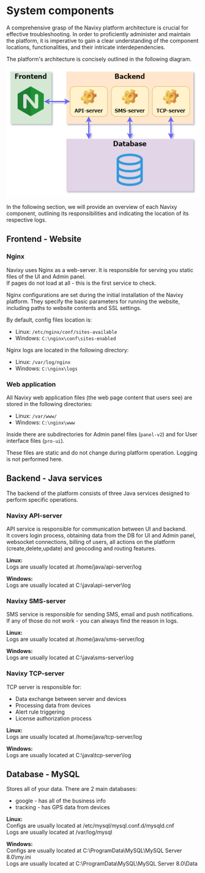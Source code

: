 # System components

A comprehensive grasp of the Navixy platform architecture is crucial for effective troubleshooting. In order to proficiently administer and maintain the platform, it is imperative to gain a clear understanding of the component locations, functionalities, and their intricate interdependencies.

The platform's architecture is concisely outlined in the following diagram.

![System components](attachments/image-20230811-075117.png)

In the following section, we will provide an overview of each Navixy component, outlining its responsibilities and indicating the location of its respective logs.

## Frontend - Website

### Nginx

Navixy uses Nginx as a web-server. It is responsible for serving you static files of the UI and Admin panel.  
If pages do not load at all - this is the first service to check.

Nginx configurations are set during the initial installation of the Navixy platform. They specify the basic parameters for running the website, including paths to website contents and SSL settings.

By default, config files location is:

- Linux: `/etc/nginx/conf/sites-available`
- Windows: `C:\nginx\conf\sites-enabled`

Nginx logs are located in the following directory:

- Linux: `/var/log/nginx`
- Windows: `C:\nginx\logs`

### Web application

All Navixy web application files (the web page content that users see) are stored in the following directories:

- Linux: `/var/www/`
- Windows: `C:\nginx\www`

Inside there are subdirectories for Admin panel files (`panel-v2`) and for User interface files (`pro-ui`).

These files are static and do not change during platform operation. Logging is not performed here.

## Backend - Java services

The backend of the platform consists of three Java services designed to perform specific operations.

### Navixy API-server

API service is responsible for communication between UI and backend.  
It covers login process, obtaining data from the DB for UI and Admin panel, websocket connections, billing of users, all actions on the platform (create,delete,update) and geocoding and routing features.

**Linux:**   
Logs are usually located at /home/java/api-server/log

**Windows:**  
Logs are usually located at C:\\java\\api-server\\log

### Navixy SMS-server

SMS service is responsible for sending SMS, email and push notifications.  
If any of those do not work - you can always find the reason in logs.

**Linux:**   
Logs are usually located at /home/java/sms-server/log

**Windows:**  
Logs are usually located at C:\\java\\sms-server\\log

### Navixy TCP-server

TCP server is responsible for:

- Data exchange between server and devices
- Processing data from devices
- Alert rule triggering
- License authorization process

**Linux:**   
Logs are usually located at /home/java/tcp-server/log

**Windows:**  
Logs are usually located at C:\\java\\tcp-server\\log

## Database - MySQL

Stores all of your data. There are 2 main databases:

- google - has all of the business info
- tracking - has GPS data from devices

**Linux:**   
Configs are usually located at /etc/mysql/mysql.conf.d/mysqld.cnf  
Logs are usually located at /var/log/mysql

**Windows:**  
Configs are usually located at C:\\ProgramData\\MySQL\\MySQL Server 8.0\\my.ini  
Logs are usually located at C:\\ProgramData\\MySQL\\MySQL Server 8.0\\Data